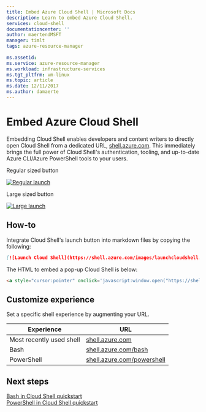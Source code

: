 ```yaml
---
title: Embed Azure Cloud Shell | Microsoft Docs
description: Learn to embed Azure Cloud Shell.
services: cloud-shell
documentationcenter: ''
author: maertendMSFT
manager: timlt
tags: azure-resource-manager
 
ms.assetid: 
ms.service: azure-resource-manager
ms.workload: infrastructure-services
ms.tgt_pltfrm: vm-linux
ms.topic: article
ms.date: 12/11/2017
ms.author: damaerte
---
```

# Embed Azure Cloud Shell

Embedding Cloud Shell enables developers and content writers to directly open Cloud Shell from a dedicated URL, [shell.azure.com](https://shell.azure.com). This immediately brings the full power of Cloud Shell's authentication, tooling, and up-to-date Azure CLI/Azure PowerShell tools to your users.

Regular sized button

[![Regular launch](https://shell.azure.com/images/launchcloudshell.png "Launch Azure Cloud Shell")](https://shell.azure.com)

Large sized button

[![Large launch](https://shell.azure.com/images/launchcloudshell@2x.png "Launch Azure Cloud Shell")](https://shell.azure.com)

## How-to

Integrate Cloud Shell's launch button into markdown files by copying the following:

```markdown
[![Launch Cloud Shell](https://shell.azure.com/images/launchcloudshell.png "Launch Cloud Shell")](https://shell.azure.com)
```

The HTML to embed a pop-up Cloud Shell is below:
```html
<a style="cursor:pointer" onclick='javascript:window.open("https://shell.azure.com", "_blank", "toolbar=no,scrollbars=yes,resizable=yes,menubar=no,location=no,status=no")'><img alt="Launch Azure Cloud Shell" src="https://shell.azure.com/images/launchcloudshell.png"></a>
```

## Customize experience

Set a specific shell experience by augmenting your URL.

|Experience   |URL   |
|---|---|
|Most recently used shell   |[shell.azure.com](https://shell.azure.com)           |
|Bash                       |[shell.azure.com/bash](https://shell.azure.com/bash)       |
|PowerShell                 |[shell.azure.com/powershell](https://shell.azure.com/powershell) |

## Next steps
[Bash in Cloud Shell quickstart](quickstart.md)<br>
[PowerShell in Cloud Shell quickstart](quickstart-powershell.md)
